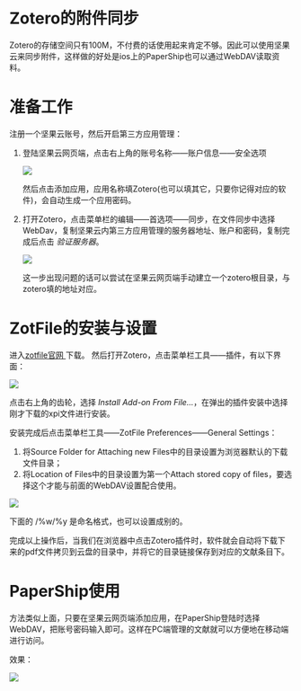 # Zotero的附件同步




Zotero的存储空间只有100M，不付费的话使用起来肯定不够。因此可以使用坚果云来同步附件，这样做的好处是ios上的PaperShip也可以通过WebDAV读取资料。

# 准备工作

注册一个坚果云账号，然后开启第三方应用管理：

1. 登陆坚果云网页端，点击右上角的账号名称——账户信息——安全选项

   ![](http://images.yingwai.top/picgo/zeterojgyf1.png)

   然后点击添加应用，应用名称填Zotero(也可以填其它，只要你记得对应的软件)，会自动生成一个应用密码。

2. 打开Zotero，点击菜单栏的编辑——首选项——同步，在文件同步中选择WebDav，复制坚果云内第三方应用管理的服务器地址、账户和密码，复制完成后点击 *验证服务器*。

   ![](http://images.yingwai.top/picgo/zeterojgyf2.png)

   这一步出现问题的话可以尝试在坚果云网页端手动建立一个zotero根目录，与zotero填的地址对应。



# ZotFile的安装与设置

进入[zotfile官网 ](http://zotfile.com/)下载。
然后打开Zotero，点击菜单栏工具——插件，有以下界面：

![](http://images.yingwai.top/picgo/zeterojgyf3.png)

点击右上角的齿轮，选择 *Install Add-on From File...*，在弹出的插件安装中选择刚才下载的xpi文件进行安装。

安装完成后点击菜单栏工具——ZotFile Preferences——General Settings：

1. 将Source Folder for Attaching new Files中的目录设置为浏览器默认的下载文件目录；
2. 将Location of Files中的目录设置为第一个Attach stored copy of files，要选择这个才能与前面的WebDAV设置配合使用。

![](http://images.yingwai.top/picgo/zeterojgyf4.png)

下面的 /%w/%y 是命名格式，也可以设置成别的。

完成以上操作后，当我们在浏览器中点击Zotero插件时，软件就会自动将下载下来的pdf文件拷贝到云盘的目录中，并将它的目录链接保存到对应的文献条目下。



# PaperShip使用

方法类似上面，只要在坚果云网页端添加应用，在PaperShip登陆时选择WebDAV，把账号密码输入即可。这样在PC端管理的文献就可以方便地在移动端进行访问。

效果：

![](http://images.yingwai.top/picgo/zoterojgyf5.jpg)
